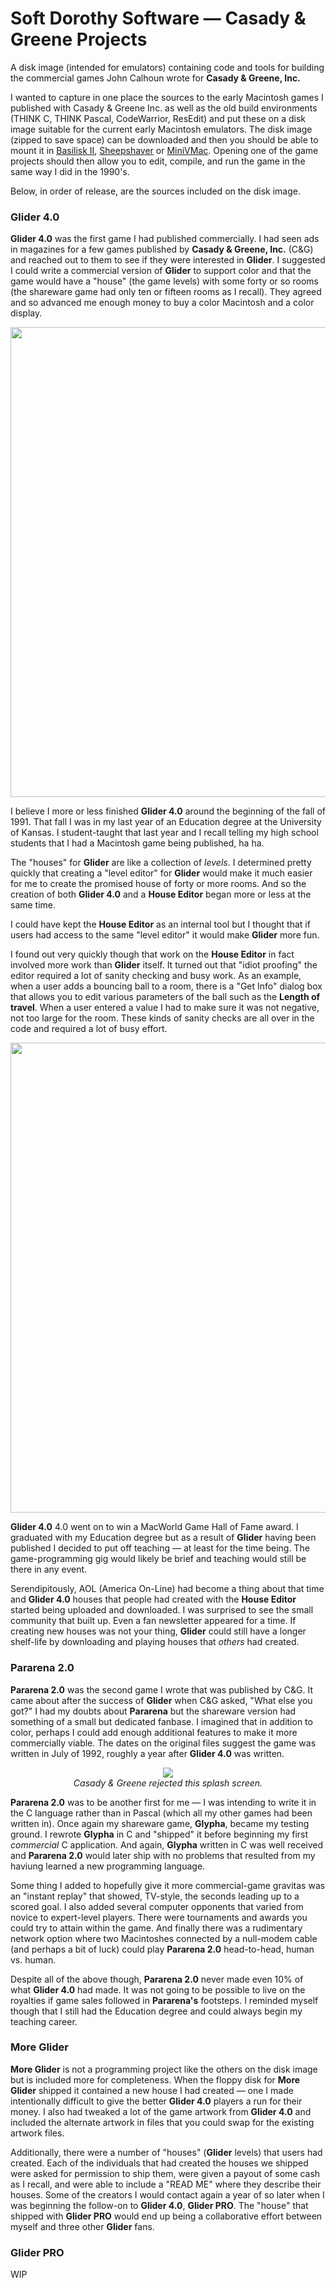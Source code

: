 # Soft Dorothy Software — Casady & Greene Projects
A disk image (intended for emulators) containing code and tools for building the commercial games John Calhoun wrote for **Casady & Greene, Inc.**

I wanted to capture in one place the sources to the early Macintosh games I published with Casady & Greene Inc. as well as the old build environments (THINK C, THINK Pascal, CodeWarrior, ResEdit) and put these on a disk image suitable for the current early Macintosh emulators. The disk image (zipped to save space) can be downloaded and then you should be able to mount it in <a href="https://basilisk.cebix.net">Basilisk II</a>, <a href="https://sheepshaver.cebix.net">Sheepshaver</a> or <a href="https://www.gryphel.com/c/minivmac/">MiniVMac</a>. Opening one of the game projects should then allow you to edit, compile, and run the game in the same way I did in the 1990's.

Below, in order of release, are the sources included on the disk image.

### Glider 4.0

**Glider 4.0** was the first game I had published commercially. I had seen ads in magazines for a few games published by **Casady & Greene, Inc.** (C&G) and reached out to them to see if they were interested in **Glider**. I suggested I could write a commercial version of **Glider** to support color and that the game would have a "house" (the game levels) with some forty or so rooms (the shareware game had only ten or fifteen rooms as I recall). They agreed and so advanced me enough money to buy a color Macintosh and a color display.

<p align="center">
<img width="752" src="https://github.com/EngineersNeedArt/SoftDorothy-PublishedProjects/blob/b365778f5129970dbb572805d3c252235d49d766/Images/BasiliskIIScreenshot.jpg">
</p>

I believe I more or less finished **Glider 4.0** around the beginning of the fall of 1991. That fall I was in my last year of an Education degree at the University of Kansas. I student-taught that last year and I recall telling my high school students that I had a Macintosh game being published, ha ha.

The "houses" for **Glider** are like a collection of *levels*. I determined pretty quickly that creating a "level editor" for **Glider** would make it much easier for me to create the promised house of forty or more rooms. And so the creation of both **Glider 4.0** and a **House Editor** began more or less at the same time.

I could have kept the **House Editor** as an internal tool but I thought that if users had access to the same "level editor" it would make **Glider** more fun.

I found out very quickly though that work on the **House Editor** in fact involved more work than **Glider** itself. It turned out that "idiot proofing" the editor required a lot of sanity checking and busy work. As an example, when a user adds a bouncing ball to a room, there is a "Get Info" dialog box that allows you to edit various parameters of the ball such as the **Length of travel**. When a user entered a value I had to make sure it was not negative, not too large for the room. These kinds of sanity checks are all over in the code and required a lot of busy effort.

<p align="center">
<img width="752" src="https://github.com/EngineersNeedArt/SoftDorothy-PublishedProjects/blob/265b7f87d170fb85c75443b5152532326113aea5/Images/GliderEditorScreenshot.jpg">
</p>

**Glider 4.0** 4.0 went on to win a MacWorld Game Hall of Fame award. I graduated with my Education degree but as a result of **Glider** having been published I decided to put off teaching — at least for the time being. The game-programming gig would likely be brief and teaching would still be there in any event.

Serendipitously, AOL (America On-Line) had become a thing about that time and **Glider 4.0** houses that people had created with the **House Editor** started being uploaded and downloaded. I was surprised to see the small community that built up. Even a fan newsletter appeared for a time. If creating new houses was not your thing, **Glider** could still have a longer shelf-life by downloading and playing houses that *others* had created.

### Pararena 2.0

**Pararena 2.0** was the second game I wrote that was published by C&G. It came about after the success of **Glider** when C&G asked, "What else you got?" I had my doubts about **Pararena** but the shareware version had something of a small but dedicated fanbase. I imagined that in addition to color, perhaps I could add enough additional features to make it more commercially viable. The dates on the original files suggest the game was written in July of 1992, roughly a year after **Glider 4.0** was written. 

<p align="center">
<img src="https://github.com/EngineersNeedArt/SoftDorothy-PublishedProjects/blob/fff10d77b13afe2aff30a19739a52d47cb835fb4/Images/PararenaRejectedSplashScreen.png">
  <br>
<em>Casady & Greene rejected this splash screen.</em>
</p>

**Pararena 2.0** was to be another first for me — I was intending to write it in the C language rather than in Pascal (which all my other games had been written in). Once again my shareware game, **Glypha**, became my testing ground. I rewrote **Glypha** in C and "shipped" it before beginning my first *commercial* C application. And again, **Glypha** written in C was well received and **Pararena 2.0** would later ship with no problems that resulted from my haviung learned a new programming language.

Some thing I added to hopefully give it more commercial-game gravitas was an "instant replay" that showed, TV-style, the seconds leading up to a scored goal. I also added several computer opponents that varied from novice to expert-level players. There were tournaments and awards you could try to attain within the game. And finally there was a rudimentary network option where two Macintoshes connected by a null-modem cable (and perhaps a bit of luck) could play **Pararena 2.0** head-to-head, human vs. human.

Despite all of the above though, **Pararena 2.0** never made even 10% of what **Glider 4.0** had made. It was not going to be possible to live on the royalties if game sales followed in **Pararena's** footsteps. I reminded myself though that I still had the Education degree and could always begin my teaching career.

### More Glider

**More Glider** is not a programming project like the others on the disk image but is included more for completeness. When the floppy disk for **More Glider** shipped it contained a new house I had created — one I made intentionally difficult to give the better **Glider 4.0** players a run for their money. I also had tweaked a lot of the game artwork from **Glider 4.0** and included the alternate artwork in files that you could swap for the existing artwork files.

Additionally, there were a number of "houses" (**Glider** levels) that users had created. Each of the individuals that had created the houses we shipped were asked for permission to ship them, were given a payout of some cash as I recall, and were able to include a "READ ME" where they describe their houses. Some of the creators I would contact again a year of so later when I was beginning the follow-on to **Glider 4.0**, **Glider PRO**. The "house" that shipped with **Glider PRO** would end up being a collaborative effort between myself and three other **Glider** fans.

### Glider PRO
WIP
